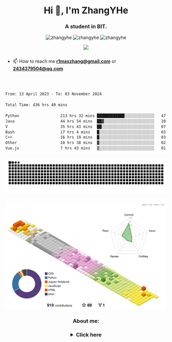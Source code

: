 <h1 align="center">Hi 👋, I'm ZhangYHe</h1>
<h3 align="center">A student in BIT.</h3>

<p align="center"> 
  <img src="https://komarev.com/ghpvc/?username=zhangyhe&label=Profile%20views&color=0e75b6&style=flat" alt="zhangyhe" /> 
  <img src="https://img.shields.io/github/stars/ZhangYHe?color=lightgreen&style=plastic" alt="zhangyhe" /> 
  <img src="https://img.shields.io/github/followers/ZhangYHe?color=brighteen&style=plastic" alt="zhangyhe" /> 
</p>

<div align="center">
  <img src="https://profile-counter.glitch.me/ZhangYHe/count.svg?"  />
</div>

 <h3 align="center">
  
<!-- ![card](/cards.svg)  -->
  
</h3>

<!--
- 🔭 I’m currently working on **BITFSAE**
-->

- 📫 How to reach me **r1maxzhang@gmail.com** or **2434379504@qq.com**

<div> &nbsp;</div>
<!--
<p align="center" >
  <img width="400px" src="https://raw.githubusercontent.com/ZhangYHe/github-stats-terminal-style/master/github_stats.svg" alt="Github Stats" title="Terminal Style GitHub Stats">
</p>
-->

<!--
<h3 align="center">Recent Activity:</h1>
-->

<!--START_SECTION:activity-->

<!--END_SECTION:activity-->

<!-- Metrics -->
<!--
<h3 align="center">🛠 Languages and Tools:</h3>
<div align="center">
  <img src="https://cdn.jsdelivr.net/gh/devicons/devicon/icons/c/c-original.svg" height="40" alt="c logo"  />
  <img width="12" />
  <img src="https://cdn.jsdelivr.net/gh/devicons/devicon/icons/cplusplus/cplusplus-original.svg" height="40" alt="cplusplus logo"  />
  <img width="12" />
  <img src="https://cdn.jsdelivr.net/gh/devicons/devicon/icons/java/java-original.svg" height="40" alt="java logo"  />
  <img width="12" />
  <img src="https://cdn.jsdelivr.net/gh/devicons/devicon/icons/python/python-original.svg" height="40" alt="python logo"  />
  <img width="12" />
  <img src="https://cdn.jsdelivr.net/gh/devicons/devicon/icons/qt/qt-original.svg" height="40" alt="qt logo"  />
  <img width="12" />
  <img src="./img/logo/latex-color.svg" height="40" alt="latex logo"  />
  <img width="12" />
  <img src="https://cdn.jsdelivr.net/gh/devicons/devicon/icons/markdown/markdown-original.svg" height="40" alt="markdown logo"  />
  <img width="12" />
</div>

<div> &nbsp;</div>

<div align="center">
  <img src="https://cdn.jsdelivr.net/gh/devicons/devicon/icons/css3/css3-original.svg" height="40" alt="css3 logo"  />
  <img width="12" />
  <img src="https://cdn.jsdelivr.net/gh/devicons/devicon/icons/html5/html5-original.svg" height="40" alt="html5 logo"  />
  <img width="12" />
  <img src="https://www.chartjs.org/media/logo-title.svg" height="40" alt="chartjs logo"  />
  <img width="12" />
  <img src="https://cdn.jsdelivr.net/gh/devicons/devicon/icons/vuejs/vuejs-original.svg" height="40" alt="vuejs logo"  />
  <img width="12" />
  <img src="https://cdn.jsdelivr.net/gh/devicons/devicon/icons/flask/flask-original.svg" height="40" alt="flask logo"  />
  <img width="12" />
</div>

<div> &nbsp;</div>

<div align="center">
  <img src="https://cdn.jsdelivr.net/gh/devicons/devicon/icons/pytorch/pytorch-original.svg" height="40" alt="pytorch logo"  />
  <img width="12" />
  <img src="https://cdn.jsdelivr.net/gh/devicons/devicon/icons/tensorflow/tensorflow-original.svg" height="40" alt="tensorflow logo"  />
  <img width="12" />
  <img src="https://cdn.jsdelivr.net/gh/devicons/devicon/icons/numpy/numpy-original.svg" height="40" alt="numpy logo"  />
  <img width="12" />
  <img src="https://cdn.jsdelivr.net/gh/devicons/devicon/icons/pandas/pandas-original.svg" height="40" alt="pandas logo"  />
  <img width="12" />
  <img src="https://seaborn.pydata.org/_images/logo-mark-lightbg.svg" height="40" alt="seaborn logo"  />
  <img width="12" />
</div>

<div> &nbsp;</div>

<div align="center">
  <img src="https://cdn.jsdelivr.net/gh/devicons/devicon/icons/arduino/arduino-original.svg" height="40" alt="arduino logo"  />
  <img width="12" />
  <img src="https://cdn.jsdelivr.net/gh/devicons/devicon/icons/embeddedc/embeddedc-original.svg" height="40" alt="embeddedc logo"  />
  <img width="12" />
  <img src="https://cdn.jsdelivr.net/gh/devicons/devicon/icons/raspberrypi/raspberrypi-original.svg" height="40" alt="raspberrypi logo"  />
  <img width="12" />
  <img src="./img/logo/stmicroelectronics-color.svg" height="40" alt="stm32 logo"  />
  <img width="12" />
  <img src="./img/logo/altiumdesigner-color.svg" height="40" alt="AD logo"  />
  <img width="12" />
  <img src="./img/logo/armkeil-color.svg" height="40" alt="Keil logo"  />
  <img width="12" />
</div>

<div> &nbsp;</div>

<div align="center">
  <img src="https://cdn.jsdelivr.net/gh/devicons/devicon/icons/sqlite/sqlite-original.svg" height="40" alt="sqlite logo"  />
  <img width="12" />
  <img src="https://www.vectorlogo.zone/logos/apache_hadoop/apache_hadoop-icon.svg" height="40" alt="hadoop logo"  />
  <img width="12" />
  <img src="https://cdn.jsdelivr.net/gh/devicons/devicon/icons/mongodb/mongodb-original.svg" height="40" alt="mongodb logo"  />
  <img width="12" />
</div>

<div> &nbsp;</div>

<div align="center">
  <img src="https://cdn.jsdelivr.net/gh/devicons/devicon/icons/apple/apple-original.svg" height="40" alt="apple logo"  />
  <img width="12" />
  <img src="https://cdn.jsdelivr.net/gh/devicons/devicon/icons/linux/linux-original.svg" height="40" alt="linux logo"  />
  <img width="12" />
  <img src="https://cdn.jsdelivr.net/gh/devicons/devicon/icons/ubuntu/ubuntu-plain.svg" height="40" alt="ubuntu logo"  />
  <img width="12" />  
  <img src="https://cdn.jsdelivr.net/gh/devicons/devicon/icons/windows8/windows8-original.svg" height="40" alt="windows8 logo"  />
  <img width="12" />
</div>

<div> &nbsp;</div>

<div align="center">
  <img src="https://cdn.jsdelivr.net/gh/devicons/devicon/icons/labview/labview-original.svg" height="40" alt="labview logo"  />
  <img width="12" />
  <img src="https://cdn.jsdelivr.net/gh/devicons/devicon/icons/anaconda/anaconda-original.svg" height="40" alt="anaconda logo"  />
  <img width="12" />
  <img src="./img/logo/googlecolab-color.svg" height="40" alt="colab logo"  />
  <img width="12" />
  <img src="https://cdn.jsdelivr.net/gh/devicons/devicon/icons/vim/vim-original.svg" height="40" alt="vim logo"  />
  <img width="12" />
  <img src="https://cdn.jsdelivr.net/gh/devicons/devicon/icons/matlab/matlab-original.svg" height="40" alt="matlab logo"  />
  <img width="12" />
  <img src="https://cdn.jsdelivr.net/gh/devicons/devicon/icons/gcc/gcc-original.svg" height="40" alt="gcc logo"  />
  <img width="12" />
  <img src="https://cdn.jsdelivr.net/gh/devicons/devicon/icons/jupyter/jupyter-original.svg" height="40" alt="jupyter logo"  />
  <img width="12" />
  <img src="https://cdn.jsdelivr.net/gh/devicons/devicon/icons/ssh/ssh-original.svg" height="40" alt="ssh logo"  />
  <img width="12" />
  <img src="https://cdn.jsdelivr.net/gh/devicons/devicon/icons/git/git-original.svg" height="40" alt="git logo"  />
  <img width="12" />
  <img src="https://cdn.jsdelivr.net/gh/devicons/devicon/icons/bash/bash-original.svg" height="40" alt="bash logo"  />
  <img width="12" />
  <img src="https://cdn.jsdelivr.net/gh/devicons/devicon/icons/github/github-original.svg" height="40" alt="github logo"  />
  <img width="12" />
</div>

<div> &nbsp;</div>

<div align="center">
  <img src="https://cdn.jsdelivr.net/gh/devicons/devicon/icons/vscode/vscode-original.svg" height="40" alt="vscode logo"  />
  <img width="12" />
  <img src="https://cdn.jsdelivr.net/gh/devicons/devicon/icons/visualstudio/visualstudio-plain.svg" height="40" alt="visualstudio logo"  />
  <img width="12" />
  <img src="https://cdn.jsdelivr.net/gh/devicons/devicon/icons/xcode/xcode-original.svg" height="40" alt="xcode logo"  />
  <img width="12" />
  <img src="https://cdn.jsdelivr.net/gh/devicons/devicon/icons/pycharm/pycharm-original.svg" height="40" alt="pycharm logo"  />
  <img width="12" />
  <img src="https://cdn.jsdelivr.net/gh/devicons/devicon/icons/intellij/intellij-original.svg" height="40" alt="intellij logo"  />
  <img width="12" />
  <img src="./img/logo/adobephotoshop-color.svg" height="40" alt="photoshop logo"  />
  <img width="12" />
  <img src="./img/logo/adobepremierepro-color.svg" height="40" alt="premierepro logo"  />
  <img width="12" />
  <img src="https://www.vectorlogo.zone/logos/getpostman/getpostman-icon.svg" height="40" alt="postman logo" />
  <img width="12" />
  <img src="https://raw.githubusercontent.com/detain/svg-logos/780f25886640cef088af994181646db2f6b1a3f8/svg/selenium-logo.svg" height="40" alt="selenium logo" />
  <img width="12" />
</div>
-->

<div> &nbsp;</div>

<!--START_SECTION:waka-->

```txt
From: 13 April 2023 - To: 03 November 2024

Total Time: 436 hrs 49 mins

Python                  213 hrs 32 mins ████████████░░░░░░░░░░░░░   47.72 %
Java                    44 hrs 54 mins  ██▓░░░░░░░░░░░░░░░░░░░░░░   10.04 %
V                       35 hrs 43 mins  ██░░░░░░░░░░░░░░░░░░░░░░░   07.98 %
Bash                    17 hrs 4 mins   █░░░░░░░░░░░░░░░░░░░░░░░░   03.82 %
C++                     16 hrs 19 mins  █░░░░░░░░░░░░░░░░░░░░░░░░   03.65 %
Other                   10 hrs 38 mins  ▓░░░░░░░░░░░░░░░░░░░░░░░░   02.38 %
Vue.js                  7 hrs 43 mins   ▒░░░░░░░░░░░░░░░░░░░░░░░░   01.73 %
```

<!--END_SECTION:waka-->

<!--START_SECTION:waka new-->

<!--END_SECTION:waka new-->
<!--
<p align="center"> 
  <a href="https://github.com/ryo-ma/github-profile-trophy"><img src="https://github-profile-trophy.vercel.app/?username=zhangyhe" alt="zhangyhe" /></a> 
</p>
 -->
 
 <!--
<p><img align="left" src="https://github-readme-stats.vercel.app/api/top-langs?username=zhangyhe&show_icons=true&locale=en&layout=compact" alt="zhangyhe" /></p>

<p>&nbsp;<img align="center" src="https://github-readme-stats.vercel.app/api?username=zhangyhe&show_icons=true&locale=en" alt="zhangyhe" /></p>
-->

<!--
 <h3 align="center">Connect with me:</h3>
<p align="center">
<a href="https://kaggle.com/yunhezhang" target="blank"><img align="center" src="https://raw.githubusercontent.com/rahuldkjain/github-profile-readme-generator/master/src/images/icons/Social/kaggle.svg" alt="yunhezhang" height="30" width="40" /></a>
<a href="https://www.leetcode.com/r1max" target="blank"><img align="center" src="https://raw.githubusercontent.com/rahuldkjain/github-profile-readme-generator/master/src/images/icons/Social/leet-code.svg" alt="r1max" height="30" width="40" /></a>
</p>
-->

<h3 align="center">
  
![Snake animation](https://github.com/ZhangYHe/ZhangYHe/blob/output/snake.svg)

</h3>

<h3 align="center">
  
![](./profile-3d-contrib/profile-season-animate.svg)

</h3>

<!--
<h3 align="center">Recent Games:</h3>
-->

 <h3 align="center">About me:</h3>
 
 <h3 align="center"><details> <summary>Click here</summary>
  
![Metrics](/github-metrics.svg)
  
</details></h3>
 
 
 
 
<!--  -->
<!-- <p>&nbsp;</p><p><img align="center" src="https://github-readme-streak-stats.herokuapp.com/?user=zhangyhe&" alt="zhangyhe" /></p>-->

<!-- ### Hi 👋 I'm ZhangYHe   
![GitHub User's stars](https://img.shields.io/github/stars/ZhangYHe?color=lightgreen&style=plastic) ![GitHub followers](https://img.shields.io/github/followers/ZhangYHe?color=brighteen&style=plastic)   
- 🔭 I’m currently working on BITFSAE   

[![Anurag's GitHub stats](https://github-readme-stats.vercel.app/api?username=ZhangYHe&count_private=true&hide=Assembly,Makefile&show_icons=true&theme=vue)](https://github.com/anuraghazra/github-readme-stats)   

[![Top Langs](https://github-readme-stats.vercel.app/api/top-langs/?username=ZhangYHe&layout=compact&theme=vue)](https://github.com/anuraghazra/github-readme-stats)

<!--
**ZhangYHe/ZhangYHe** is a ✨ _special_ ✨ repository because its `README.md` (this file) appears on your GitHub profile.

Here are some ideas to get you started:

- 🔭 I’m currently working on ...
- 🌱 I’m currently learning ...
- 👯 I’m looking to collaborate on ...
- 🤔 I’m looking for help with ...
- 💬 Ask me about ...
- 📫 How to reach me: ...
- 😄 Pronouns: ...
- ⚡ Fun fact: ...
-->
